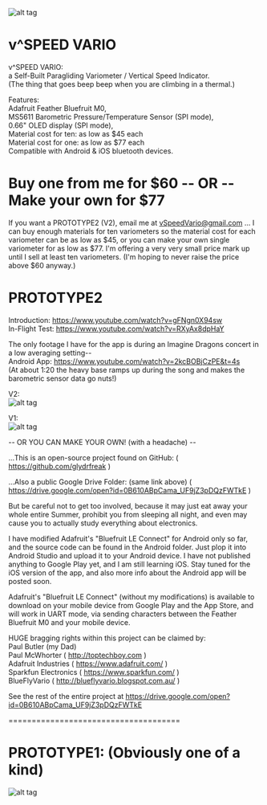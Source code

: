 ![alt tag](https://github.com/glydrfreak/vSpeedVario/blob/master/logo.jpg)

# v^SPEED VARIO

v^SPEED VARIO: <br />
a Self-Built Paragliding Variometer / Vertical Speed Indicator. <br />
(The thing that goes beep beep when you are climbing in a thermal.) <br /> 

Features:<br />
Adafruit Feather Bluefruit M0,<br />
MS5611 Barometric Pressure/Temperature Sensor (SPI mode),<br />
0.66" OLED display (SPI mode),<br />
Material cost for ten: as low as $45 each <br />
Material cost for one: as low as $77 each <br />
Compatible with Android & iOS bluetooth devices. <br />

# Buy one from me for $60 -- OR -- Make your own for $77
If you want a PROTOTYPE2 (V2), email me at vSpeedVario@gmail.com ... I can buy enough materials for ten variometers so the material cost for each variometer can be as low as $45, or you can make your own single variometer for as low as $77. I'm offering a very very small price mark up until I sell at least ten variometers. (I'm hoping to never raise the price above $60 anyway.)

# PROTOTYPE2 <br />
Introduction: https://www.youtube.com/watch?v=gFNgn0X94sw <br />
In-Flight Test: https://www.youtube.com/watch?v=RXyAx8dpHaY <br />

The only footage I have for the app is during an Imagine Dragons concert in a low averaging setting--  <br />
Android App: https://www.youtube.com/watch?v=2kcBOBjCzPE&t=4s <br />
(At about 1:20 the heavy base ramps up during the song and makes the barometric sensor data go nuts!) <br />

V2: <br />
![alt tag](https://github.com/glydrfreak/vSpeedVario/blob/master/SolidWorks/P2_BLACK.JPG)

V1: <br />
![alt tag](https://github.com/glydrfreak/vSpeedVario/blob/master/PROTOTYPE2.jpg)


-- OR YOU CAN MAKE YOUR OWN! (with a headache) --

...This is an open-source project found on GitHub:
( https://github.com/glydrfreak )

...Also a public Google Drive Folder: (same link above)
( https://drive.google.com/open?id=0B610ABpCama_UF9jZ3pDQzFWTkE )

But be careful not to get too involved, because it may just eat away your whole entire Summer, prohibit you from sleeping all night, and even may cause you to actually study everything about electronics.

I have modified Adafruit's "Bluefruit LE Connect" for Android only so far, and the source code can be found in the Android folder. Just plop it into Android Studio and upload it to your Android device. I have not published anything to Google Play yet, and I am still learning iOS. Stay tuned for the iOS version of the app, and also more info about the Android app will be posted soon.

Adafruit's "Bluefruit LE Connect" (without my modifications) is available to download on your mobile device from Google Play and the App Store, and will work in UART mode, via sending characters between the Feather Bluefruit M0 and your mobile device.

HUGE bragging rights within this project can be claimed by:<br />
Paul Butler (my Dad)<br />
Paul McWhorter ( http://toptechboy.com )<br />
Adafruit Industries ( https://www.adafruit.com/ )<br />
Sparkfun Electronics ( https://www.sparkfun.com/ )<br />
BlueFlyVario ( http://blueflyvario.blogspot.com.au/ )<br />

See the rest of the entire project at https://drive.google.com/open?id=0B610ABpCama_UF9jZ3pDQzFWTkE

=====================================

# PROTOTYPE1: (Obviously one of a kind)
![alt tag](https://github.com/glydrfreak/vSpeedVario/blob/master/PROTOTYPE1.jpg)


